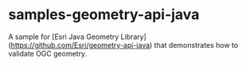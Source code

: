 samples-geometry-api-java
=========================

A sample for [Esri Java Geometry Library] (https://github.com/Esri/geometry-api-java) that demonstrates how to validate OGC geometry. 


